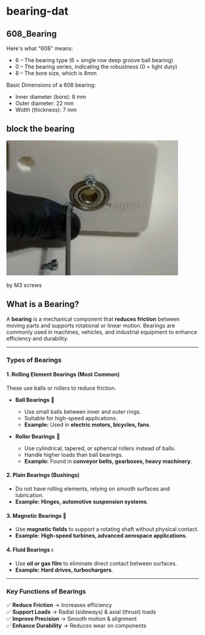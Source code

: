 
# bearing-dat


## 608_Bearing

Here's what "608" means:

- 6 – The bearing type (6 = single row deep groove ball bearing)
- 0 – The bearing series, indicating the robustness (0 = light duty)
- 8 – The bore size, which is 8mm

Basic Dimensions of a 608 bearing:

- Inner diameter (bore): 8 mm
- Outer diameter: 22 mm
- Width (thickness): 7 mm

## block the bearing 

![](2025-04-18-15-37-24.png)

by M3 screws 


## What is a Bearing?  

A **bearing** is a mechanical component that **reduces friction** between moving parts and supports rotational or linear motion. Bearings are commonly used in machines, vehicles, and industrial equipment to enhance efficiency and durability.  

---

### Types of Bearings  

#### 1. Rolling Element Bearings (Most Common)  
These use balls or rollers to reduce friction.  

- **Ball Bearings** 🏀  
  - Use small balls between inner and outer rings.  
  - Suitable for high-speed applications.  
  - **Example:** Used in **electric motors, bicycles, fans**.  

- **Roller Bearings** 🎢  
  - Use cylindrical, tapered, or spherical rollers instead of balls.  
  - Handle higher loads than ball bearings.  
  - **Example:** Found in **conveyor belts, gearboxes, heavy machinery**.  

#### 2. Plain Bearings (Bushings)  
- Do not have rolling elements, relying on smooth surfaces and lubrication.  
- **Example:** **Hinges, automotive suspension systems**.  

#### 3. Magnetic Bearings 🧲  
- Use **magnetic fields** to support a rotating shaft without physical contact.  
- **Example:** **High-speed turbines, advanced aerospace applications**.  

#### 4. Fluid Bearings 💧  
- Use **oil or gas film** to eliminate direct contact between surfaces.  
- **Example:** **Hard drives, turbochargers**.  

---

### Key Functions of Bearings  
✅ **Reduce Friction** → Increases efficiency  
✅ **Support Loads** → Radial (sideways) & axial (thrust) loads  
✅ **Improve Precision** → Smooth motion & alignment  
✅ **Enhance Durability** → Reduces wear on components  
